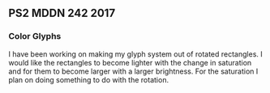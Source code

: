 ## PS2 MDDN 242 2017

### Color Glyphs

I have been working on making my glyph system out of rotated rectangles. I would like the rectangles to become lighter with the change in saturation and for them to become larger with a larger brightness. For the saturation I plan on doing something to do with the rotation. 

